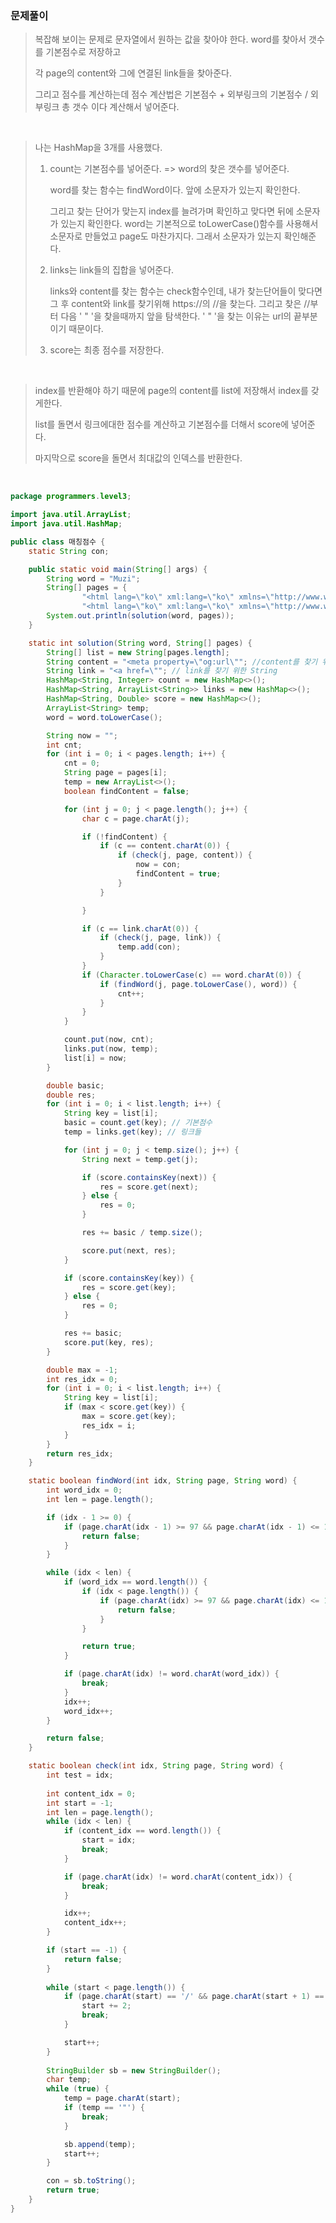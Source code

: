 ### 문제풀이

> 복잡해 보이는 문제로 문자열에서 원하는 값을 찾아야 한다. word를 찾아서 갯수를 기본점수로 저장하고
>
> 각 page의 content와 그에 연결된 link들을 찾아준다.
>
> 그리고 점수를 계산하는데 점수 계산법은 기본점수 + 외부링크의 기본점수 / 외부링크 총 갯수 이다 계산해서 넣어준다.

<br/>

> 나는 HashMap을 3개를 사용했다. 
>
> 1. count는 기본점수를 넣어준다. => word의 찾은 갯수를 넣어준다.
>
>    word를 찾는 함수는 findWord이다. 앞에 소문자가 있는지 확인한다.
>
>    그리고 찾는 단어가 맞는지 index를 늘려가며 확인하고 맞다면 뒤에 소문자가 있는지 확인한다. word는 기본적으로 toLowerCase()함수를 사용해서 소문자로 만들었고 page도 마찬가지다. 그래서 소문자가 있는지 확인해준다.
>
> 2. links는 link들의 집합을 넣어준다.
>
>    links와 content를 찾는 함수는 check함수인데, 내가 찾는단어들이 맞다면 그 후 content와 link를 찾기위해 https://의 //을 찾는다. 그리고 찾은 //부터 다음 ' " '을 찾을때까지 앞을 탐색한다. ' " '을 찾는 이유는 url의 끝부분이기 때문이다.
>
> 3. score는 최종 점수를 저장한다.

<br/>

> index를 반환해야 하기 때문에 page의  content를 list에 저장해서 index를 갖게한다.
>
> list를 돌면서 링크에대한 점수를 계산하고 기본점수를 더해서 score에 넣어준다.
>
> 마지막으로 score을 돌면서 최대값의 인덱스를 반환한다.

<br/>

```java
package programmers.level3;

import java.util.ArrayList;
import java.util.HashMap;

public class 매칭점수 {
	static String con;

	public static void main(String[] args) {
		String word = "Muzi";
		String[] pages = {
				"<html lang=\"ko\" xml:lang=\"ko\" xmlns=\"http://www.w3.org/1999/xhtml\">\n<head>\n  <meta charset=\"utf-8\">\n  <meta property=\"og:url\" content=\"https://careers.kakao.com/interview/list\"/>\n</head>  \n<body>\n<a href=\"https://programmers.co.kr/learn/courses/4673\"></a>#!MuziMuzi!)jayg07con&&\n\n</body>\n</html>",
				"<html lang=\"ko\" xml:lang=\"ko\" xmlns=\"http://www.w3.org/1999/xhtml\">\n<head>\n  <meta charset=\"utf-8\">\n  <meta property=\"og:url\" content=\"https://www.kakaocorp.com\"/>\n</head>  \n<body>\ncon%\tmuzI92apeach&2<a href=\"https://hashcode.co.kr/tos\"></a>\n\n\t^\n</body>\n</html>" };
		System.out.println(solution(word, pages));
	}

	static int solution(String word, String[] pages) {
		String[] list = new String[pages.length];
		String content = "<meta property=\"og:url\""; //content를 찾기 위한 String
		String link = "<a href=\""; // link를 찾기 위한 String
		HashMap<String, Integer> count = new HashMap<>();
		HashMap<String, ArrayList<String>> links = new HashMap<>();
        HashMap<String, Double> score = new HashMap<>();
		ArrayList<String> temp;
		word = word.toLowerCase();

		String now = "";
		int cnt;
		for (int i = 0; i < pages.length; i++) {
			cnt = 0;
			String page = pages[i];
			temp = new ArrayList<>();
			boolean findContent = false;

			for (int j = 0; j < page.length(); j++) {
				char c = page.charAt(j);

				if (!findContent) {
					if (c == content.charAt(0)) {
						if (check(j, page, content)) {
							now = con;
							findContent = true;
						}
					}

				}

				if (c == link.charAt(0)) {
					if (check(j, page, link)) {
						temp.add(con);
					}
				}
				if (Character.toLowerCase(c) == word.charAt(0)) {
					if (findWord(j, page.toLowerCase(), word)) {
						cnt++;
					}
				}
			}

			count.put(now, cnt);
			links.put(now, temp);
			list[i] = now;
		}

		double basic;
		double res;
		for (int i = 0; i < list.length; i++) {
			String key = list[i];
			basic = count.get(key); // 기본점수
			temp = links.get(key); // 링크들

			for (int j = 0; j < temp.size(); j++) {
				String next = temp.get(j);

				if (score.containsKey(next)) {
					res = score.get(next);
				} else {
					res = 0;
				}

				res += basic / temp.size();

				score.put(next, res);
			}

			if (score.containsKey(key)) {
				res = score.get(key);
			} else {
				res = 0;
			}

			res += basic;
			score.put(key, res);
		}

		double max = -1;
		int res_idx = 0;
		for (int i = 0; i < list.length; i++) {
			String key = list[i];
			if (max < score.get(key)) {
				max = score.get(key);
				res_idx = i;
			}
		}
		return res_idx;
	}

	static boolean findWord(int idx, String page, String word) {
		int word_idx = 0;
		int len = page.length();

		if (idx - 1 >= 0) {
			if (page.charAt(idx - 1) >= 97 && page.charAt(idx - 1) <= 122) {
				return false;
			}
		}

		while (idx < len) {
			if (word_idx == word.length()) {
				if (idx < page.length()) {
					if (page.charAt(idx) >= 97 && page.charAt(idx) <= 122) {
						return false;
					}
				}

				return true;
			}

			if (page.charAt(idx) != word.charAt(word_idx)) {
				break;
			}
			idx++;
			word_idx++;
		}

		return false;
	}

	static boolean check(int idx, String page, String word) {
		int test = idx;
		
		int content_idx = 0;
		int start = -1;
		int len = page.length();
		while (idx < len) {
			if (content_idx == word.length()) {
				start = idx;
				break;
			}

			if (page.charAt(idx) != word.charAt(content_idx)) {
				break;
			}

			idx++;
			content_idx++;
		}

		if (start == -1) {
			return false;
		}
		
		while (start < page.length()) {
			if (page.charAt(start) == '/' && page.charAt(start + 1) == '/') {
				start += 2;
				break;
			}

			start++;
		}
		
		StringBuilder sb = new StringBuilder();
		char temp;
		while (true) {
			temp = page.charAt(start);
			if (temp == '"') {
				break;
			}

			sb.append(temp);
			start++;
		}

		con = sb.toString();
		return true;
	}
}
```

